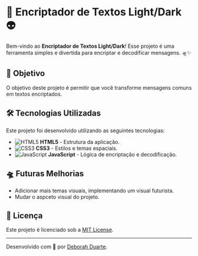 
# 🚀 Encriptador de Textos Light/Dark 👽

Bem-vindo ao **Encriptador de Textos Light/Dark**! Esse projeto é uma ferramenta simples e divertida para encriptar e decodificar mensagens. 🛸✨

## 🎯 Objetivo

O objetivo deste projeto é permitir que você transforme mensagens comuns em textos encriptados.

## 🛠️ Tecnologias Utilizadas

Este projeto foi desenvolvido utilizando as seguintes tecnologias:

- ![HTML5](https://img.shields.io/badge/-HTML5-orange?logo=html5&logoColor=white) **HTML5** - Estrutura da aplicação.
- ![CSS3](https://img.shields.io/badge/-CSS3-blue?logo=css3&logoColor=white) **CSS3** - Estilos e temas espaciais.
- ![JavaScript](https://img.shields.io/badge/-JavaScript-yellow?logo=javascript&logoColor=white) **JavaScript** - Lógica de encriptação e decodificação.

## 🛸 Futuras Melhorias

- Adicionar mais temas visuais, implementando um visual futurista.
- Mudar o aspceto visual do projeto.

## 📄 Licença

Este projeto é licenciado sob a [MIT License](LICENSE).

---

Desenvolvido com 🚀 por [Deborah Duarte](https://github.com/9131tay).
